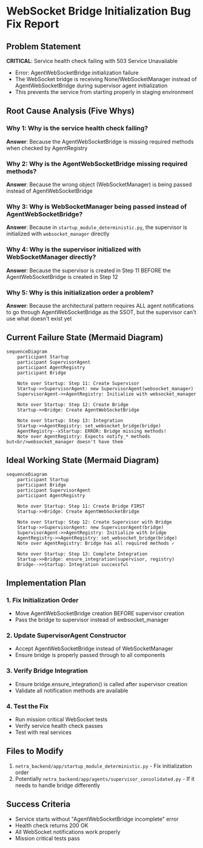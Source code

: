 # WebSocket Bridge Initialization Bug Fix Report

## Problem Statement
**CRITICAL**: Service health check failing with 503 Service Unavailable
- Error: AgentWebSocketBridge initialization failure
- The WebSocket bridge is receiving None/WebSocketManager instead of AgentWebSocketBridge during supervisor agent initialization
- This prevents the service from starting properly in staging environment

## Root Cause Analysis (Five Whys)

### Why 1: Why is the service health check failing?
**Answer**: Because the AgentWebSocketBridge is missing required methods when checked by AgentRegistry

### Why 2: Why is the AgentWebSocketBridge missing required methods?
**Answer**: Because the wrong object (WebSocketManager) is being passed instead of AgentWebSocketBridge

### Why 3: Why is WebSocketManager being passed instead of AgentWebSocketBridge?
**Answer**: Because in `startup_module_deterministic.py`, the supervisor is initialized with `websocket_manager` directly

### Why 4: Why is the supervisor initialized with WebSocketManager directly?
**Answer**: Because the supervisor is created in Step 11 BEFORE the AgentWebSocketBridge is created in Step 12

### Why 5: Why is this initialization order a problem?
**Answer**: Because the architectural pattern requires ALL agent notifications to go through AgentWebSocketBridge as the SSOT, but the supervisor can't use what doesn't exist yet

## Current Failure State (Mermaid Diagram)

```mermaid
sequenceDiagram
    participant Startup
    participant SupervisorAgent
    participant AgentRegistry
    participant Bridge
    
    Note over Startup: Step 11: Create Supervisor
    Startup->>SupervisorAgent: new SupervisorAgent(websocket_manager)
    SupervisorAgent->>AgentRegistry: Initialize with websocket_manager
    
    Note over Startup: Step 12: Create Bridge
    Startup->>Bridge: Create AgentWebSocketBridge
    
    Note over Startup: Step 13: Integration
    Startup->>AgentRegistry: set_websocket_bridge(bridge)
    AgentRegistry--xStartup: ERROR: Bridge missing methods!
    Note over AgentRegistry: Expects notify_* methods but<br/>websocket_manager doesn't have them
```

## Ideal Working State (Mermaid Diagram)

```mermaid
sequenceDiagram
    participant Startup
    participant Bridge
    participant SupervisorAgent
    participant AgentRegistry
    
    Note over Startup: Step 11: Create Bridge FIRST
    Startup->>Bridge: Create AgentWebSocketBridge
    
    Note over Startup: Step 12: Create Supervisor with Bridge
    Startup->>SupervisorAgent: new SupervisorAgent(bridge)
    SupervisorAgent->>AgentRegistry: Initialize with bridge
    AgentRegistry->>AgentRegistry: set_websocket_bridge(bridge)
    Note over AgentRegistry: Bridge has all required methods ✓
    
    Note over Startup: Step 13: Complete Integration
    Startup->>Bridge: ensure_integration(supervisor, registry)
    Bridge-->>Startup: Integration successful
```

## Implementation Plan

### 1. Fix Initialization Order
- Move AgentWebSocketBridge creation BEFORE supervisor creation
- Pass the bridge to supervisor instead of websocket_manager

### 2. Update SupervisorAgent Constructor
- Accept AgentWebSocketBridge instead of WebSocketManager
- Ensure bridge is properly passed through to all components

### 3. Verify Bridge Integration
- Ensure bridge.ensure_integration() is called after supervisor creation
- Validate all notification methods are available

### 4. Test the Fix
- Run mission critical WebSocket tests
- Verify service health check passes
- Test with real services

## Files to Modify
1. `netra_backend/app/startup_module_deterministic.py` - Fix initialization order
2. Potentially `netra_backend/app/agents/supervisor_consolidated.py` - If it needs to handle bridge differently

## Success Criteria
- Service starts without "AgentWebSocketBridge incomplete" error
- Health check returns 200 OK
- All WebSocket notifications work properly
- Mission critical tests pass